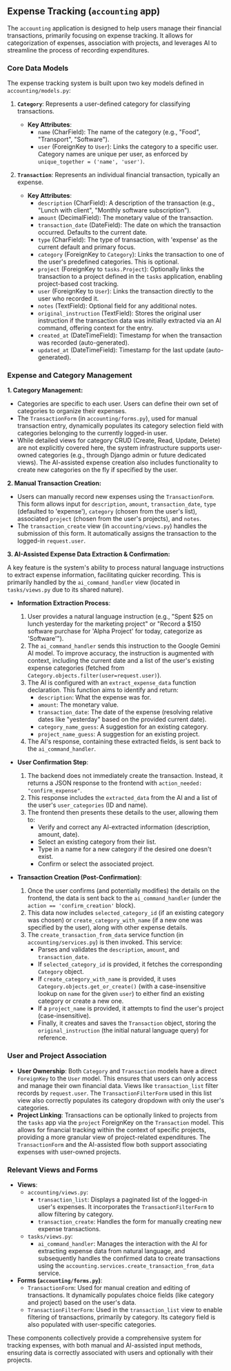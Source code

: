 ## Expense Tracking (`accounting` app)

The `accounting` application is designed to help users manage their financial transactions, primarily focusing on expense tracking. It allows for categorization of expenses, association with projects, and leverages AI to streamline the process of recording expenditures.

### Core Data Models

The expense tracking system is built upon two key models defined in `accounting/models.py`:

1.  **`Category`**: Represents a user-defined category for classifying transactions.
    *   **Key Attributes**:
        *   `name` (CharField): The name of the category (e.g., "Food", "Transport", "Software").
        *   `user` (ForeignKey to `User`): Links the category to a specific user. Category names are unique per user, as enforced by `unique_together = ('name', 'user')`.

2.  **`Transaction`**: Represents an individual financial transaction, typically an expense.
    *   **Key Attributes**:
        *   `description` (CharField): A description of the transaction (e.g., "Lunch with client", "Monthly software subscription").
        *   `amount` (DecimalField): The monetary value of the transaction.
        *   `transaction_date` (DateField): The date on which the transaction occurred. Defaults to the current date.
        *   `type` (CharField): The type of transaction, with 'expense' as the current default and primary focus.
        *   `category` (ForeignKey to `Category`): Links the transaction to one of the user's predefined categories. This is optional.
        *   `project` (ForeignKey to `tasks.Project`): Optionally links the transaction to a project defined in the `tasks` application, enabling project-based cost tracking.
        *   `user` (ForeignKey to `User`): Links the transaction directly to the user who recorded it.
        *   `notes` (TextField): Optional field for any additional notes.
        *   `original_instruction` (TextField): Stores the original user instruction if the transaction data was initially extracted via an AI command, offering context for the entry.
        *   `created_at` (DateTimeField): Timestamp for when the transaction was recorded (auto-generated).
        *   `updated_at` (DateTimeField): Timestamp for the last update (auto-generated).

### Expense and Category Management

**1. Category Management:**

*   Categories are specific to each user. Users can define their own set of categories to organize their expenses.
*   The `TransactionForm` (in `accounting/forms.py`), used for manual transaction entry, dynamically populates its category selection field with categories belonging to the currently logged-in user.
*   While detailed views for category CRUD (Create, Read, Update, Delete) are not explicitly covered here, the system infrastructure supports user-owned categories (e.g., through Django admin or future dedicated views). The AI-assisted expense creation also includes functionality to create new categories on the fly if specified by the user.

**2. Manual Transaction Creation:**

*   Users can manually record new expenses using the `TransactionForm`. This form allows input for `description`, `amount`, `transaction_date`, `type` (defaulted to 'expense'), `category` (chosen from the user's list), associated `project` (chosen from the user's projects), and `notes`.
*   The `transaction_create` view (in `accounting/views.py`) handles the submission of this form. It automatically assigns the transaction to the logged-in `request.user`.

**3. AI-Assisted Expense Data Extraction & Confirmation:**

A key feature is the system's ability to process natural language instructions to extract expense information, facilitating quicker recording. This is primarily handled by the `ai_command_handler` view (located in `tasks/views.py` due to its shared nature).

*   **Information Extraction Process**:
    1.  User provides a natural language instruction (e.g., "Spent $25 on lunch yesterday for the marketing project" or "Record a $150 software purchase for 'Alpha Project' for today, categorize as 'Software'").
    2.  The `ai_command_handler` sends this instruction to the Google Gemini AI model. To improve accuracy, the instruction is augmented with context, including the current date and a list of the user's existing expense categories (fetched from `Category.objects.filter(user=request.user)`).
    3.  The AI is configured with an `extract_expense_data` function declaration. This function aims to identify and return:
        *   `description`: What the expense was for.
        *   `amount`: The monetary value.
        *   `transaction_date`: The date of the expense (resolving relative dates like "yesterday" based on the provided current date).
        *   `category_name_guess`: A suggestion for an existing category.
        *   `project_name_guess`: A suggestion for an existing project.
    4.  The AI's response, containing these extracted fields, is sent back to the `ai_command_handler`.

*   **User Confirmation Step**:
    1.  The backend does not immediately create the transaction. Instead, it returns a JSON response to the frontend with `action_needed: "confirm_expense"`.
    2.  This response includes the `extracted_data` from the AI and a list of the user's `user_categories` (ID and name).
    3.  The frontend then presents these details to the user, allowing them to:
        *   Verify and correct any AI-extracted information (description, amount, date).
        *   Select an existing category from their list.
        *   Type in a name for a new category if the desired one doesn't exist.
        *   Confirm or select the associated project.

*   **Transaction Creation (Post-Confirmation)**:
    1.  Once the user confirms (and potentially modifies) the details on the frontend, the data is sent back to the `ai_command_handler` (under the `action == 'confirm_creation'` block).
    2.  This data now includes `selected_category_id` (if an existing category was chosen) or `create_category_with_name` (if a new one was specified by the user), along with other expense details.
    3.  The `create_transaction_from_data` service function (in `accounting/services.py`) is then invoked. This service:
        *   Parses and validates the `description`, `amount`, and `transaction_date`.
        *   If `selected_category_id` is provided, it fetches the corresponding `Category` object.
        *   If `create_category_with_name` is provided, it uses `Category.objects.get_or_create()` (with a case-insensitive lookup on `name` for the given `user`) to either find an existing category or create a new one.
        *   If a `project_name` is provided, it attempts to find the user's project (case-insensitive).
        *   Finally, it creates and saves the `Transaction` object, storing the `original_instruction` (the initial natural language query) for reference.

### User and Project Association

*   **User Ownership**: Both `Category` and `Transaction` models have a direct `ForeignKey` to the `User` model. This ensures that users can only access and manage their own financial data. Views like `transaction_list` filter records by `request.user`. The `TransactionFilterForm` used in this list view also correctly populates its category dropdown with only the user's categories.
*   **Project Linking**: Transactions can be optionally linked to projects from the `tasks` app via the `project` ForeignKey on the `Transaction` model. This allows for financial tracking within the context of specific projects, providing a more granular view of project-related expenditures. The `TransactionForm` and the AI-assisted flow both support associating expenses with user-owned projects.

### Relevant Views and Forms

*   **Views**:
    *   `accounting/views.py`:
        *   `transaction_list`: Displays a paginated list of the logged-in user's expenses. It incorporates the `TransactionFilterForm` to allow filtering by category.
        *   `transaction_create`: Handles the form for manually creating new expense transactions.
    *   `tasks/views.py`:
        *   `ai_command_handler`: Manages the interaction with the AI for extracting expense data from natural language, and subsequently handles the confirmed data to create transactions using the `accounting.services.create_transaction_from_data` service.
*   **Forms (`accounting/forms.py`)**:
    *   `TransactionForm`: Used for manual creation and editing of transactions. It dynamically populates choice fields (like category and project) based on the user's data.
    *   `TransactionFilterForm`: Used in the `transaction_list` view to enable filtering of transactions, primarily by category. Its category field is also populated with user-specific categories.

These components collectively provide a comprehensive system for tracking expenses, with both manual and AI-assisted input methods, ensuring data is correctly associated with users and optionally with their projects.
